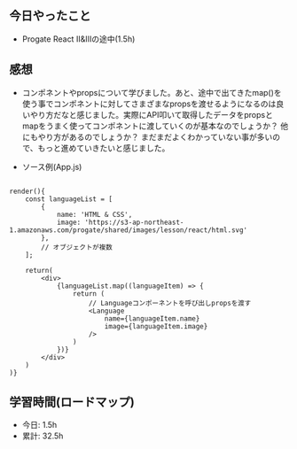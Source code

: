 
## 今日やったこと

+ Progate React Ⅱ&Ⅲの途中(1.5h)


## 感想

+ コンポネントやpropsについて学びました。あと、途中で出てきたmap()を使う事でコンポネントに対してさまざまなpropsを渡せるようになるのは良いやり方だなと感じました。実際にAPI叩いて取得したデータをpropsとmapをうまく使ってコンポネントに渡していくのが基本なのでしょうか？ 他にもやり方があるのでしょうか？ まだまだよくわかっていない事が多いので、もっと進めていきたいと感じました。

+ ソース例(App.js)

```

render(){
    const languageList = [
        {
            name: 'HTML & CSS',
            image: 'https://s3-ap-northeast-1.amazonaws.com/progate/shared/images/lesson/react/html.svg'
        },
        // オブジェクトが複数
    ];

    return(
        <div>
            {languageList.map((languageItem) => {
                return (
                    // Languageコンポーネントを呼び出しpropsを渡す
                    <Language
                        name={languageItem.name}
                        image={languageItem.image}
                    />
                )
            })}
        </div>
    )
)}

```


## 学習時間(ロードマップ)
+ 今日: 1.5h
+ 累計: 32.5h